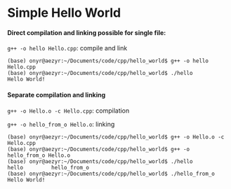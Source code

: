 # Simple Hello World

#### Direct compilation and linking possible for single file:

`g++ -o hello Hello.cpp`: compile and link

```shell
(base) onyr@aezyr:~/Documents/code/cpp/hello_world$ g++ -o hello Hello.cpp 
(base) onyr@aezyr:~/Documents/code/cpp/hello_world$ ./hello 
Hello World!
```

#### Separate compilation and linking

`g++ -o Hello.o -c Hello.cpp`: compilation

`g++ -o hello_from_o Hello.o`: linking

```shell
(base) onyr@aezyr:~/Documents/code/cpp/hello_world$ g++ -o Hello.o -c Hello.cpp 
(base) onyr@aezyr:~/Documents/code/cpp/hello_world$ g++ -o hello_from_o Hello.o 
(base) onyr@aezyr:~/Documents/code/cpp/hello_world$ ./hello
hello         hello_from_o  
(base) onyr@aezyr:~/Documents/code/cpp/hello_world$ ./hello_from_o 
Hello World!
```
